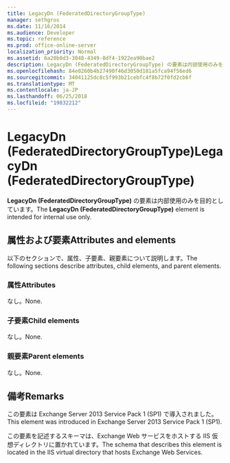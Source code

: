```yaml
---
title: LegacyDn (FederatedDirectoryGroupType)
manager: sethgros
ms.date: 11/16/2014
ms.audience: Developer
ms.topic: reference
ms.prod: office-online-server
localization_priority: Normal
ms.assetid: 6a20b0d3-3048-4349-8df4-1922ea90bae2
description: LegacyDn (FederatedDirectoryGroupType) の要素は内部使用のみを目的としています。
ms.openlocfilehash: 84e0260b4b27490f46d3050d181a5fca94f56ed6
ms.sourcegitcommit: 34041125dc8c5f993b21cebfc4f8b72f0fd2cb6f
ms.translationtype: MT
ms.contentlocale: ja-JP
ms.lasthandoff: 06/25/2018
ms.locfileid: "19832212"
---
```

# <a name="legacydn-federateddirectorygrouptype"></a><span data-ttu-id="a3734-103">LegacyDn (FederatedDirectoryGroupType)</span><span class="sxs-lookup"><span data-stu-id="a3734-103">LegacyDn (FederatedDirectoryGroupType)</span></span>

<span data-ttu-id="a3734-104">**LegacyDn (FederatedDirectoryGroupType)** の要素は内部使用のみを目的としています。</span><span class="sxs-lookup"><span data-stu-id="a3734-104">The **LegacyDn (FederatedDirectoryGroupType)** element is intended for internal use only.</span></span> 

## <a name="attributes-and-elements"></a><span data-ttu-id="a3734-105">属性および要素</span><span class="sxs-lookup"><span data-stu-id="a3734-105">Attributes and elements</span></span>

<span data-ttu-id="a3734-106">以下のセクションで、属性、子要素、親要素について説明します。</span><span class="sxs-lookup"><span data-stu-id="a3734-106">The following sections describe attributes, child elements, and parent elements.</span></span>
  
### <a name="attributes"></a><span data-ttu-id="a3734-107">属性</span><span class="sxs-lookup"><span data-stu-id="a3734-107">Attributes</span></span>

<span data-ttu-id="a3734-108">なし。</span><span class="sxs-lookup"><span data-stu-id="a3734-108">None.</span></span>
  
### <a name="child-elements"></a><span data-ttu-id="a3734-109">子要素</span><span class="sxs-lookup"><span data-stu-id="a3734-109">Child elements</span></span>

<span data-ttu-id="a3734-110">なし。</span><span class="sxs-lookup"><span data-stu-id="a3734-110">None.</span></span>
  
### <a name="parent-elements"></a><span data-ttu-id="a3734-111">親要素</span><span class="sxs-lookup"><span data-stu-id="a3734-111">Parent elements</span></span>

<span data-ttu-id="a3734-112">なし。</span><span class="sxs-lookup"><span data-stu-id="a3734-112">None.</span></span>
  
## <a name="remarks"></a><span data-ttu-id="a3734-113">備考</span><span class="sxs-lookup"><span data-stu-id="a3734-113">Remarks</span></span>

<span data-ttu-id="a3734-114">この要素は Exchange Server 2013 Service Pack 1 (SP1) で導入されました。</span><span class="sxs-lookup"><span data-stu-id="a3734-114">This element was introduced in Exchange Server 2013 Service Pack 1 (SP1).</span></span>
  
<span data-ttu-id="a3734-115">この要素を記述するスキーマは、Exchange Web サービスをホストする IIS 仮想ディレクトリに置かれています。</span><span class="sxs-lookup"><span data-stu-id="a3734-115">The schema that describes this element is located in the IIS virtual directory that hosts Exchange Web Services.</span></span>
  

